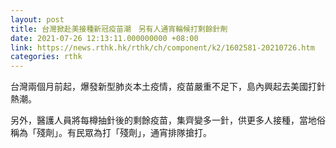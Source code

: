 ```yaml
---
layout: post
title: 台灣掀赴美接種新冠疫苗潮　另有人通宵輪候打剩餘針劑
date: 2021-07-26 12:13:11.000000000 +08:00
link: https://news.rthk.hk/rthk/ch/component/k2/1602581-20210726.htm
categories: rthk
---
```


台灣兩個月前起，爆發新型肺炎本土疫情，疫苗嚴重不足下，島內興起去美國打針熱潮。

另外，醫護人員將每樽抽針後的剩餘疫苗，集齊變多一針，供更多人接種，當地俗稱為「殘劑」。有民眾為打「殘劑」，通宵排隊搶打。
